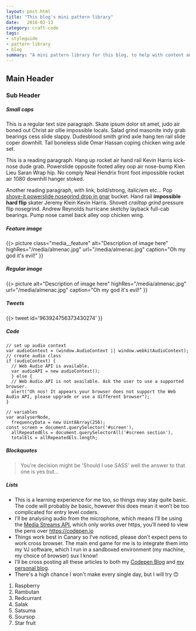 ```yaml
---
layout: post.html
title: "This blog's mini pattern library"
date:   2018-02-13
category: craft-code
tags:
- styleguide
- pattern library
- blog
summary: "A mini pattern library for this blog, to help with content and styling"
---
```


## Main Header

### Sub Header

##### Small caps

<p class="body__text">This is a regular text size paragraph. Skate ipsum dolor sit amet, judo air boned out Christ air ollie impossible locals. Salad grind masonite indy grab bearings cess slide slappy. Dudesblood smith grind axle hang ten rail slide coper downhill. Tail boneless slide Omar Hassan coping chicken wing axle set.</p>

<p class="article__text">This is a reading paragraph. Hang up rocket air hand rail Kevin Harris kick-nose dude grab. Powerslide opposite footed alley oop air nose-bump Kien Lieu Saran Wrap hip. No comply Neal Hendrix front foot impossible rocket air 1080 downhill hanger stoked.</p>

<p class="article__text">Another reading paragraph, with link, bold/strong, italic/em etc... Pop <a href="#">shove-it powerslide nosegrind drop in gnar</a> bucket. Hand rail <strong>impossible hard flip</strong> skater Jeremy Klein Kevin Harris. Shoveit <em>crailtap grind</em> pressure flip nosegrind. Andrew Reynolds hurricane sketchy layback full-cab bearings. Pump nose camel back alley oop chicken wing.</p>

##### Feature image

{{> picture class="media__feature" alt="Description of image here" highRes="/media/almenac.jpg" url="/media/almenac.jpg" caption="Oh my god it's evil!" }}

##### Regular image

{{> picture alt="Description of image here" highRes="/media/almenac.jpg" url="/media/almenac.jpg" caption="Oh my god it's evil!" }}

##### Tweets

{{> tweet id='963924756373430274' }}

##### Code

<pre><code class="language-javascript">// set up audio context
var audioContext = (window.AudioContext || window.webkitAudioContext);
// create audio class
if (audioContext) {
  // Web Audio API is available.
  var audioAPI = new audioContext();
  } else {
  // Web Audio API is not available. Ask the user to use a supported browser.
  alert("Oh nos! It appears your browser does not support the Web Audio API, please upgrade or use a different browser");
}

// variables
var analyserNode,
  frequencyData = new Uint8Array(256);
const screen = document.querySelector('#screen'),
  allRepeatedEls = document.querySelectorAll('#screen section'),
  totalEls = allRepeatedEls.length;
</code></pre>

##### Blockquotes

>You're decision might be 'Should I use SASS' well the answer to that one is yes but…


##### Lists

- This is a learning experience for me too, so things may stay quite basic. The code will probably _be_ basic, however this does mean it won’t be too complicated for entry level coders.
- I’ll be analysing audio from the microphone, which means I’ll be using the [Media Streams API](https://developer.mozilla.org/en-US/docs/Web/API/Media_Streams_API), which only works over https, you’ll need to view the pens over https://codepen.io
- Things work best in Canary so I’ve noticed, please don’t expect pens to work cross browser. The main end game for me is to integrate them into my VJ software, which I run in a sandboxed environment (my machine, my choice of browser) sux I know!
- I’ll be cross posting all these articles to both my [Codepen Blog](https://codepen.io/Rumyra/posts/published/) and [my personal blog](http://rumyrashead.com/).
- There's a high chance I won't make every single day, but I will try 🙃

1. Raspberry
2. Rambutan
3. Redcurrant
4. Salak
5. Satsuma
6. Soursop
7. Star fruit

